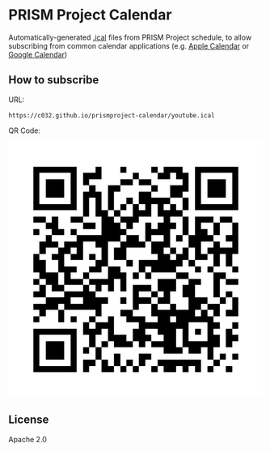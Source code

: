 # PRISM Project Calendar

Automatically-generated [.ical][icalendar] files from PRISM Project
schedule, to allow subscribing from common calendar applications (e.g.
[Apple Calendar][applecalendar] or [Google Calendar][googlecalendar])

[icalendar]: <https://en.wikipedia.org/wiki/ICalendar>
[applecalendar]: <https://support.apple.com/en-gb/guide/calendar/welcome/mac>
[googlecalendar]: <https://www.google.com/calendar/about/>

## How to subscribe

URL:

```
https://c032.github.io/prismproject-calendar/youtube.ical
```

QR Code:

![QR code for iCalendar URL](https://raw.githubusercontent.com/c032/prismproject-calendar/master/images/qr-512.png)

## License

Apache 2.0
